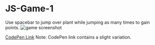 # JS-Game-1
Use spacebar to jump over plant while jumping as many times to gain points. 
![game screenshot](https://cdn.myportfolio.com/09ab80af-6638-485d-9a0e-fc8b193a105a/6764c2cf-d32e-4d12-a802-d3f59ce3441e_rw_1200.png?h=af65499bc7932ff5fc791b028648bf69)

[CodePen Link](https://codepen.io/ineso1984/pen/VwQbjEy)
Note: CodePen link contains a slight variation.
